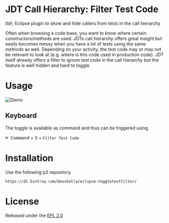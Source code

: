 # JDT Call Hierarchy: Filter Test Code

_tldr;_ Eclipse plugin to show and hide callers from tests in the call hierarchy

Often when browsing a code base, you want to know where certain constructors/methods are used.
JDTs call hierarchy offers great insight but easily becomes messy when you have a lot of tests using the same methods as well. Depending on your activity, the test code may or may not be relevant to look at (e.g. where is this code used in production code). JDT itself already offers a filter to ignore test
code in the call hierarchy but the feature is well hidden and hard to toggle.

# Usage

![Demo](https://user-images.githubusercontent.com/316929/54784185-7f034d80-4c23-11e9-8665-ddaa06e495a0.gif)

## Keyboard
The toggle is available as command and thus can be triggered using 

<kbd>⌘ Command</kbd> + <kbd>3</kbd> + `Filter Test Code`

# Installation
Use the following p2 repository
```
https://dl.bintray.com/bmuskalla/eclipse-toggletestfilter/
```

# License
Released under the [EPL 2.0](https://www.eclipse.org/legal/epl-2.0/)
